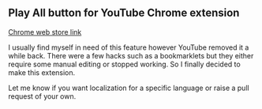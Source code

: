 ## Play All button for YouTube Chrome extension

[Chrome web store link](https://chromewebstore.google.com/detail/Play%20All%20button%20for%20YouTube/lnngonmdpkejhjpobbbonechojbncoll)

I usually find myself in need of this feature however YouTube removed it a while back. There were a few hacks such as a bookmarklets but they either require some manual editing or stopped working. So I finally decided to make this extension.

Let me know if you want localization for a specific language or raise a pull request of your own.
